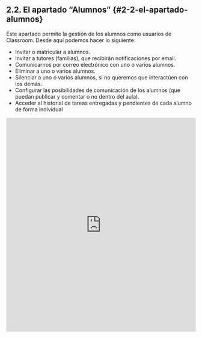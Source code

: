 ## 2.2\. El apartado “Alumnos” {#2-2-el-apartado-alumnos}

Este apartado permite la gestión de los alumnos como usuarios de Classroom. Desde aquí podemos hacer lo siguiente:

*   Invitar o matricular a alumnos.
*   Invitar a tutores (familias), que recibirán notificaciones por email.
*   Comunicarnos por correo electrónico con uno o varios alumnos.
*   Eliminar a uno o varios alumnos.
*   Silenciar a uno o varios alumnos, si no queremos que interactúen con los demás.
*   Configurar las posibilidades de comunicación de los alumnos (que puedan publicar y comentar o no dentro del aula).
*   Acceder al historial de tareas entregadas y pendientes de cada alumno de forma individual

<div class="intrinsic-container">
    <iframe src="https://docs.google.com/presentation/d/e/2PACX-1vRUL_1zP8n8NwfxloU0iHZa9it4VkPmAMtSEiwch5doIM0NjuOBOXjwSQAAWd7T9R0VnIgJmU5Wg3Xk/embed?start=false&loop=false&delayms=3000" frameborder="0" width=100% height="569" allowfullscreen="true" mozallowfullscreen="true" webkitallowfullscreen="true"></iframe>
</div>